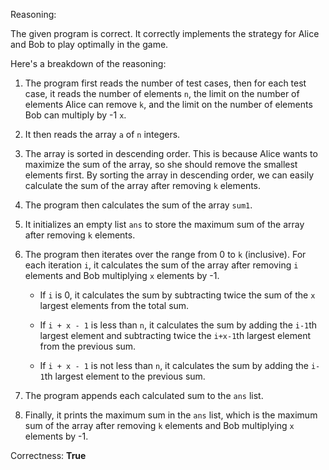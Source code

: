 Reasoning: 

The given program is correct. It correctly implements the strategy for Alice and Bob to play optimally in the game. 

Here's a breakdown of the reasoning:

1. The program first reads the number of test cases, then for each test case, it reads the number of elements `n`, the limit on the number of elements Alice can remove `k`, and the limit on the number of elements Bob can multiply by -1 `x`.

2. It then reads the array `a` of `n` integers.

3. The array is sorted in descending order. This is because Alice wants to maximize the sum of the array, so she should remove the smallest elements first. By sorting the array in descending order, we can easily calculate the sum of the array after removing `k` elements.

4. The program then calculates the sum of the array `sum1`.

5. It initializes an empty list `ans` to store the maximum sum of the array after removing `k` elements.

6. The program then iterates over the range from 0 to `k` (inclusive). For each iteration `i`, it calculates the sum of the array after removing `i` elements and Bob multiplying `x` elements by -1. 

   - If `i` is 0, it calculates the sum by subtracting twice the sum of the `x` largest elements from the total sum.
   
   - If `i + x - 1` is less than `n`, it calculates the sum by adding the `i-1`th largest element and subtracting twice the `i+x-1`th largest element from the previous sum.
   
   - If `i + x - 1` is not less than `n`, it calculates the sum by adding the `i-1`th largest element to the previous sum.

7. The program appends each calculated sum to the `ans` list.

8. Finally, it prints the maximum sum in the `ans` list, which is the maximum sum of the array after removing `k` elements and Bob multiplying `x` elements by -1.

Correctness: **True**